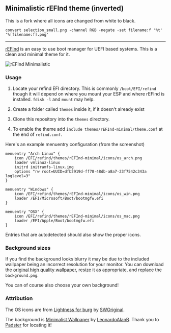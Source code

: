 ## Minimalistic rEFInd theme (inverted)

This is a fork where all icons are changed from white to black.
```
convert selection_small.png -channel RGB -negate -set filename:f '%t' '%[filename:f].png'
```
___


[rEFInd](http://www.rodsbooks.com/refind/) is an easy to use boot manager for UEFI
based systems. This is a clean and minimal theme for it.

![rEFInd Minimalistic](http://i.imgur.com/3bMG6U7.png)

### Usage

 1. Locate your refind EFI directory. This is commonly `/boot/EFI/refind`
    though it will depend on where you mount your ESP and where rEFInd is
    installed. `fdisk -l` and `mount` may help.

 2. Create a folder called `themes` inside it, if it doesn't already exist

 3. Clone this repository into the `themes` directory.

 4. To enable the theme add `include themes/rEFInd-minimal/theme.conf` at the end of
    `refind.conf`.

Here's an example menuentry configuration (from the screenshot)

```nginx
menuentry "Arch Linux" {
	icon /EFI/refind/themes/rEFInd-minimal/icons/os_arch.png
	loader vmlinuz-linux
	initrd initramfs-linux.img
	options "rw root=UUID=dfb2919d-ff78-48db-a8a7-23f7542c343a loglevel=3"
}

menuentry "Windows" {
	icon /EFI/refind/themes/rEFInd-minimal/icons/os_win.png
	loader /EFI/Microsoft/Boot/bootmgfw.efi
}

menuentry "OSX" {
	icon /EFI/refind/themes/rEFInd-minimal/icons/os_mac.png
	loader /EFI/Apple/Boot/bootmgfw.efi
}
```

Entries that are autodetected should also show the proper icons.

### Background sizes

If you find the background looks blurry it may be due to the included wallpaper
being an incorrect resolution for your monitor. You can download the [original
high quality wallpaper][wallpaper], resize it as appropriate, and replace the
`background.png`.

You can of course also choose your own background!

### Attribution

The OS icons are from [Lightness for burg][icons] by [SWOriginal][icon-author].

The background is [Minimalist Wallpaper][wallpaper] by
[LeonardoAIanB][wallpaper-author]. Thank you to [Padster][padster] for locating
it!

[icons]: http://sworiginal.deviantart.com/art/Lightness-for-burg-181461810
[icon-author]: http://sworiginal.deviantart.com/

[padster]: https://github.com/theRealPadster
[wallpaper]: http://leonardoalanb.deviantart.com/art/Minimalist-wallpaper-295519786
[wallpaper-author]: http://leonardoalanb.deviantart.com/
